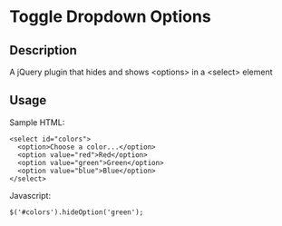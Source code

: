 # Toggle Dropdown Options

## Description

A jQuery plugin that hides and shows &lt;options> in a &lt;select> element

## Usage

Sample HTML:

    <select id="colors">
      <option>Choose a color...</option>
      <option value="red">Red</option>
      <option value="green">Green</option>
      <option value="blue">Blue</option>
    </select>

Javascript:

    $('#colors').hideOption('green');
